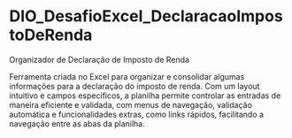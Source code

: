 # DIO_DesafioExcel_DeclaracaoImpostoDeRenda

Organizador de Declaração de Imposto de Renda

Ferramenta criada no Excel para organizar e consolidar algumas informações para a declaração do imposto de renda. Com um layout intuitivo e campos específicos, a planilha permite controlar as entradas de maneira eficiente e validada, com menus de navegação, validação automática e funcionalidades extras, como links rápidos, facilitando a navegação entre as abas da planilha.   

